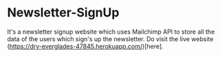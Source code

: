 # Newsletter-SignUp

It's a newsletter signup website which uses Mailchimp API to store all the data of the users which sign's up the newsletter.
Do visit the live website (https://dry-everglades-47845.herokuapp.com/)[here].
